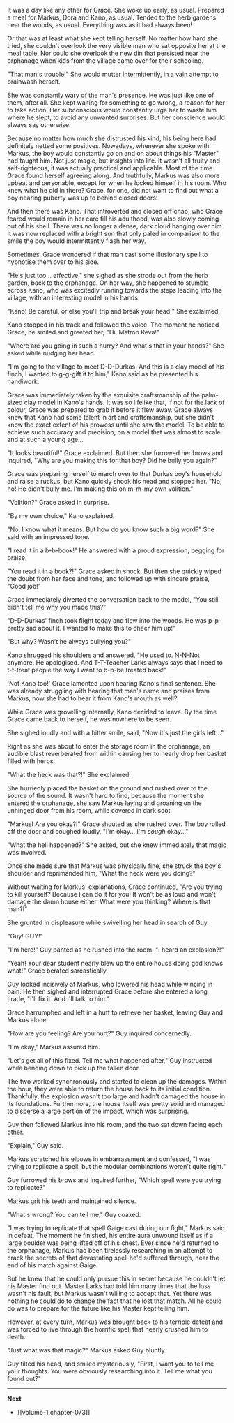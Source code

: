 
It was a day like any other for Grace. She woke up early, as usual. Prepared a meal for Markus, Dora and Kano, as usual. Tended to the herb gardens near the woods, as usual. Everything was as it had always been!

Or that was at least what she kept telling herself. No matter how hard she tried, she couldn't overlook the very visible man who sat opposite her at the meal table. Nor could she overlook the new din that persisted near the orphanage when kids from the village came over for their schooling.

"That man's trouble!" She would mutter intermittently, in a vain attempt to brainwash herself.

She was constantly wary of the man's presence. He was just like one of them, after all. She kept waiting for something to go wrong, a reason for her to take action. Her subconscious would constantly urge her to waste him where he slept, to avoid any unwanted surprises. But her conscience would always say otherwise.

Because no matter how much she distrusted his kind, his being here had definitely netted some positives. Nowadays, whenever she spoke with Markus, the boy would constantly go on and on about things his "Master" had taught him. Not just magic, but insights into life. It wasn't all fruity and self-righteous, it was actually practical and applicable. Most of the time Grace found herself agreeing along. And truthfully, Markus was also more upbeat and personable, except for when he locked himself in his room. Who knew what he did in there? Grace, for one, did not want to find out what a boy nearing puberty was up to behind closed doors!

And then there was Kano. That introverted and closed off chap, who Grace feared would remain in her care till his adulthood, was also slowly coming out of his shell. There was no longer a dense, dark cloud hanging over him. It was now replaced with a bright sun that only paled in comparison to the smile the boy would intermittently flash her way.

Sometimes, Grace wondered if that man cast some illusionary spell to hypnotise them over to his side.

"He's just too... effective," she sighed as she strode out from the herb garden, back to the orphanage. On her way, she happened to stumble across Kano, who was excitedly running towards the steps leading into the village, with an interesting model in his hands.

"Kano! Be careful, or else you'll trip and break your head!" She exclaimed.

Kano stopped in his track and followed the voice. The moment he noticed Grace, he smiled and greeted her, "Hi, Matron Reva!"

"Where are you going in such a hurry? And what's that in your hands?" She asked while nudging her head.

"I'm going to the village to meet D-D-Durkas. And this is a clay model of his finch, I wanted to g-g-gift it to him," Kano said as he presented his handiwork.

Grace was immediately taken by the exquisite craftsmanship of the palm-sized clay model in Kano's hands. It was so lifelike that, if not for the lack of colour, Grace was prepared to grab it before it flew away. Grace always knew that Kano had some talent in art and craftsmanship, but she didn't know the exact extent of his prowess until she saw the model. To be able to achieve such accuracy and precision, on a model that was almost to scale and at such a young age...

"It looks beautiful!" Grace exclaimed. But then she furrowed her brows and inquired, "Why are you making this for that boy? Did he bully you again?"

Grace was preparing herself to march over to that Durkas boy's household and raise a ruckus, but Kano quickly shook his head and stopped her. "No, no! He didn't bully me. I'm making this on m-m-my own volition."

"Volition?" Grace asked in surprise.

"By my own choice," Kano explained.

"No, I know what it means. But how do you know such a big word?" She said with an impressed tone.

"I read it in a b-b-book!" He answered with a proud expression, begging for praise.

"You read it in a book?!" Grace asked in shock. But then she quickly wiped the doubt from her face and tone, and followed up with sincere praise, "Good job!"

Grace immediately diverted the conversation back to the model, "You still didn't tell me why you made this?"

"D-D-Durkas' finch took flight today and flew into the woods. He was p-p-pretty sad about it. I wanted to make this to cheer him up!"

"But why? Wasn't he always bullying you?"

Kano shrugged his shoulders and answered, "He used to. N-N-Not anymore. He apologised. And T-T-Teacher Larks always says that I need to t-t-treat people the way I want to b-b-be treated back!"

'Not Kano too!' Grace lamented upon hearing Kano's final sentence. She was already struggling with hearing that man's name and praises from Markus, now she had to hear it from Kano's mouth as well?

While Grace was grovelling internally, Kano decided to leave. By the time Grace came back to herself, he was nowhere to be seen.

She sighed loudly and with a bitter smile, said, "Now it's just the girls left..."

Right as she was about to enter the storage room in the orphanage, an audible blast reverberated from within causing her to nearly drop her basket filled with herbs.

"What the heck was that?!" She exclaimed.

She hurriedly placed the basket on the ground and rushed over to the source of the sound. It wasn't hard to find, because the moment she entered the orphanage, she saw Markus laying and groaning on the unhinged door from his room, while covered in dark soot.

"Markus! Are you okay?!" Grace shouted as she rushed over. The boy rolled off the door and coughed loudly, "I'm okay... I'm *cough* okay..."

"What the hell happened?" She asked, but she knew immediately that magic was involved.

Once she made sure that Markus was physically fine, she struck the boy's shoulder and reprimanded him, "What the heck were you doing?"

Without waiting for Markus' explanations, Grace continued, "Are you trying to kill yourself? Because I can do it for you! It won't be as loud and won't damage the damn house either. What were you thinking? Where is that man?!"

She grunted in displeasure while swivelling her head in search of Guy.

"Guy! GUY!"

"I'm here!" Guy panted as he rushed into the room. "I heard an explosion?!"

"Yeah! Your dear student nearly blew up the entire house doing god knows what!" Grace berated sarcastically.

Guy looked incisively at Markus, who lowered his head while wincing in pain. He then sighed and interrupted Grace before she entered a long tirade, "I'll fix it. And I'll talk to him."

Grace harrumphed and left in a huff to retrieve her basket, leaving Guy and Markus alone.

"How are you feeling? Are you hurt?" Guy inquired concernedly.

"I'm okay," Markus assured him.

"Let's get all of this fixed. Tell me what happened after," Guy instructed while bending down to pick up the fallen door.

The two worked synchronously and started to clean up the damages. Within the hour, they were able to return the house back to its initial condition. Thankfully, the explosion wasn't too large and hadn't damaged the house in its foundations. Furthermore, the house itself was pretty solid and managed to disperse a large portion of the impact, which was surprising.

Guy then followed Markus into his room, and the two sat down facing each other.

"Explain," Guy said.

Markus scratched his elbows in embarrassment and confessed, "I was trying to replicate a spell, but the modular combinations weren't quite right."

Guy furrowed his brows and inquired further, "Which spell were you trying to replicate?"

Markus grit his teeth and maintained silence.

"What's wrong? You can tell me," Guy coaxed.

"I was trying to replicate that spell Gaige cast during our fight," Markus said in defeat. The moment he finished, his entire aura unwound itself as if a large boulder was being lifted off of his chest. Ever since he'd returned to the orphanage, Markus had been tirelessly researching in an attempt to crack the secrets of that devastating spell he'd suffered through, near the end of his match against Gaige.

But he knew that he could only pursue this in secret because he couldn't let his Master find out. Master Larks had told him many times that the loss wasn't his fault, but Markus wasn't willing to accept that. Yet there was nothing he could do to change the fact that he lost that match. All he could do was to prepare for the future like his Master kept telling him.

However, at every turn, Markus was brought back to his terrible defeat and was forced to live through the horrific spell that nearly crushed him to death.

"Just what was that magic?" Markus asked Guy bluntly.

Guy tilted his head, and smiled mysteriously, "First, I want you to tell me your thoughts. You were obviously researching into it. Tell me what you found out?"

____

**Next**
* [[volume-1.chapter-073]]